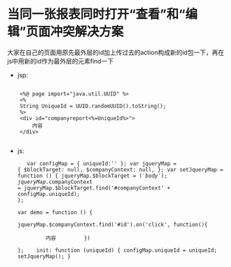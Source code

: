 # 当同一张报表同时打开“查看”和“编辑”页面冲突解决方案
大家在自己的页面用原先最外层的id加上传过去的action构成新的id包一下，再在js中用新的id作为最外层的元素find一下
  - jsp:  
  <pre><code>  
    &lt;%@ page import="java.util.UUID" %>
    &lt;%  
    String UniqueId = UUID.randomUUID().toString();  
    %>
    &lt;div id="companyreport&lt;%=UniqueId%>">
        内容
    &lt;/div>
   </code></pre>  
   
  - js: 
   <pre><code>   
    var configMap = {
        uniqueId:''
    };
    var jqueryMap = {
        $blockTarget: null,
        $companyContext: null,
    };
    var setJqueryMap = function () {
        jqueryMap.$blockTarget = $('body');
        jqueryMap.$companyContext = jqueryMap.$blockTarget.find('#companyContext' + configMap.uniqueId);
    };  
    var demo = function () {  
        jqueryMap.$companyContext.find('#id').on('click', function(){  
          内容
          })  
    };
    init: function (uniqueId) {
            configMap.uniqueId = uniqueId;
             setJqueryMap();
          }
     </code></pre>
